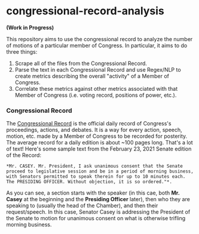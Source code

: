 # congressional-record-analysis

**(Work in Progress)**

This repository aims to use the congressional record to analyze the number of motions of a particular member of Congress.
In particular, it aims to do three things:

1. Scrape all of the files from the Congressional Record. 
2. Parse the text in each Congressional Record and use Regex/NLP to create metrics describing the overall "activity" of a Member of Congress. 
3. Correlate these metrics against other metrics associated with that Member of Congress (i.e. voting record, positions of power, etc.). 


### Congressional Record 
The [Congressional Record](https://www.congress.gov/congressional-record) is the official daily record of Congress's proceedings, actions, and debates.
It is a way for every action, speech, motion, etc. made by a Member of Congress to be recorded for posterity. The average record for a daily edition is about ~100 pages long. That's a lot of text! Here's some sample text from the February 23, 2021 Senate edition of the Record:

    *Mr. CASEY. Mr. President, I ask unanimous consent that the Senate proceed to legislative session and be in a period of morning business, with Senators permitted to speak therein for up to 10 minutes each. The PRESIDING OFFICER. Without objection, it is so ordered."*. 

As you can see, a section starts with the speaker (in this cae, both **Mr. Casey** at the beginning and the **Presiding Officer** later), then who they are speaking to (usually the head of the Chamber), and then their request/speech. In this case, Senator Casey is addressing the President of the Senate to motion for unanimous consent on what is otherwise trifling morning business.

